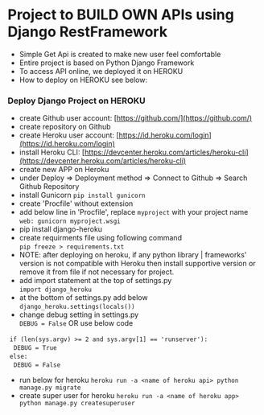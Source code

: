 # Project to BUILD OWN APIs using Django RestFramework

* Simple Get Api is created to make new user feel comfortable
* Entire project is based on Python Django Framework
* To access API online, we deployed it on HEROKU
* How to deploy on HEROKU see below:

### Deploy Django Project on HEROKU

* create Github user account:  [https://github.com/](https://github.com/)
* create repository on Github
* create Heroku user account: [https://id.heroku.com/login](https://id.heroku.com/login)
* install Heroku CLI: [https://devcenter.heroku.com/articles/heroku-cli](https://devcenter.heroku.com/articles/heroku-cli)
* create new APP on Heroku
* under Deploy => Deployment method => Connect to Github => Search Github Repository
* install Gunicorn
    `pip install gunicorn`
* create 'Procfile' without extension
* add below line in 'Procfile', replace `myproject` with your project name  <br />
    `web: gunicorn myproject.wsgi`
* pip install django-heroku
* create requirments file using following command  <br />
    `pip freeze > requirements.txt` 
* NOTE: after deploying on heroku, if any python library | frameworks' version is not compatible with Heroku then install supportive version or remove it from file if not necessary for project.
* add import statement at the top of settings.py <br />
    `import django_heroku`
* at the bottom of settings.py add below <br />
    `django_heroku.settings(locals())`
* change debug setting in settings.py <br />
    `DEBUG = False` OR use below code <br />

&nbsp;`if (len(sys.argv) >= 2 and sys.argv[1] == 'runserver'):` <br />
    &nbsp;&nbsp;&nbsp;`DEBUG = True` <br />
&nbsp;`else:` <br />
    &nbsp;&nbsp;&nbsp;`DEBUG = False` <br />

* run below for heroku
    `heroku run -a <name of heroku api> python manage.py migrate`
* create super user for heroku
    `heroku run -a <name of heroku app> python manage.py createsuperuser`
